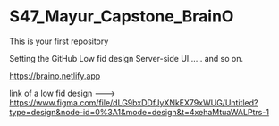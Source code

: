 # S47_Mayur_Capstone_BrainO
This is your first repository





<!--****************************** Interaction **************************->


The user will create the account and log in successfully to access the features.

There will be mainly four buttons, the first button is to see the Ranking, the second button is to start the test, the third button is for learning the topic and the fourth button is for creating the to-do list of Qun.
	
A list of subjects will be displayed with checkpoints and two-button, one btn for learning the topic by videos or resource links and the second btn for starting the test. 

Qun will appear with four options select the option and click on the next button after 6 Qun results will be displayed on the basis of the results your ranking will be marked as there is one twist one checkpoint one time.

On the page, the Result will be displayed and a button for going back to the test page where subjects are displaying 


<!--******************************** AIM *********************************->
To check the mind-catching power, the website will be taught first by documentation, video and resources and then the test, On the basics of score ranking will be done.  

<!--**************************** RoadMap *********************************-->
Setting the GitHub
Low fid design
Server-side
UI…… and so on.
 
 
<!--****************** frontend server Deployed link ********************-->
https://braino.netlify.app

 
link of a low fid design ---> https://www.figma.com/file/dLG9bxDDfJyXNkEX79xWUG/Untitled?type=design&node-id=0%3A1&mode=design&t=4xehaMtuaWALPtrs-1


